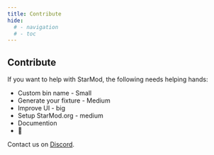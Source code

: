 ```yaml
---
title: Contribute
hide:
  # - navigation
  # - toc
---
```


## Contribute

If you want to help with StarMod, the following needs helping hands:

* Custom bin name - Small
* Generate your fixture - Medium
* Improve UI - big
* Setup StarMod.org - medium
* Documention
* 🚧

Contact us on [Discord](https://discord.gg/VGDGGX8qvQ).

